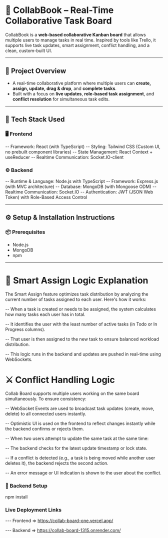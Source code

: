 # 📘 CollabBook – Real-Time Collaborative Task Board

CollabBook is a **web-based collaborative Kanban board** that allows multiple users to manage tasks in real time. Inspired by tools like Trello, it supports live task updates, smart assignment, conflict handling, and a clean, custom-built UI.

---

## 🚀 Project Overview

- A real-time collaborative platform where multiple users can **create, assign, update, drag & drop**, and **complete tasks**.
- Built with a focus on **live updates**, **role-based task assignment**, and **conflict resolution** for simultaneous task edits.

---

## 🧰 Tech Stack Used

### 🖥 Frontend
-- Framework: React (with TypeScript)
-- Styling: Tailwind CSS (Custom UI, no prebuilt component libraries)
-- State Management: React Context + useReducer
-- Realtime Communication: Socket.IO-client

### ⚙️ Backend
-- Runtime & Language: Node.js with TypeScript
-- Framework: Express.js (with MVC architecture)
-- Database: MongoDB (with Mongoose ODM)
-- Realtime Communication: Socket.IO
-- Authentication: JWT (JSON Web Token) with Role-Based Access Control



---

## ⚙️ Setup & Installation Instructions

### 📦 Prerequisites
- Node.js
- MongoDB 
- npm

---

#   🎯 Smart Assign Logic Explanation

The Smart Assign feature optimizes task distribution by analyzing the current number of tasks assigned to each user. Here's how it works:

-- When a task is created or needs to be assigned, the system calculates how many tasks each user has in total.

-- It identifies the user with the least number of active tasks (in Todo or In Progress columns).

-- That user is then assigned to the new task to ensure balanced workload distribution.

-- This logic runs in the backend and updates are pushed in real-time using WebSockets.


#      ⚔️ Conflict Handling Logic
Collab Board supports multiple users working on the same board simultaneously. To ensure consistency:

-- WebSocket Events are used to broadcast task updates (create, move, delete) to all connected users instantly.

-- Optimistic UI is used on the frontend to reflect changes instantly while the backend confirms or rejects them.

-- When two users attempt to update the same task at the same time:

-- The backend checks for the latest update timestamp or lock state.

-- If a conflict is detected (e.g., a task is being moved while another user deletes it), the backend rejects the second action.

-- An error message or UI indication is shown to the user about the conflict.


### 🔧 Backend Setup
npm install

###     Live Deployment Links

--- Frontend => https://collab-board-one.vercel.app/

--- Backend => https://collab-board-1315.onrender.com/
